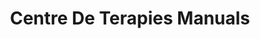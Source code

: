 ---
title: "Centre De Terapies Manuals"
url: /torrent/centre-de-terapies-manuals/
shop: cosméticos
---